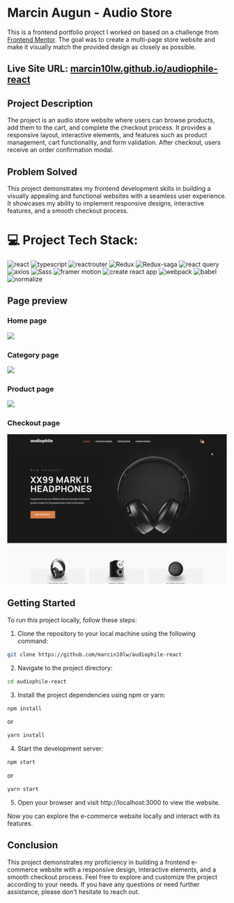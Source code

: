 # Marcin Augun - Audio Store

This is a frontend portfolio project I worked on based on a challenge from [Frontend Mentor](https://www.frontendmentor.io/challenges/audiophile-ecommerce-website-C8cuSd_wx). The goal was to create a multi-page store website and make it visually match the provided design as closely as possible.

## Live Site URL: [marcin10lw.github.io/audiophile-react](https://marcin10lw.github.io/audiophile-react/)

## Project Description

The project is an audio store website where users can browse products, add them to the cart, and complete the checkout process. It provides a responsive layout, interactive elements, and features such as product management, cart functionality, and form validation. After checkout, users receive an order confirmation modal.

## Problem Solved

This project demonstrates my frontend development skills in building a visually appealing and functional websites with a seamless user experience. It showcases my ability to implement responsive designs, interactive features, and a smooth checkout process.

# 💻 Project Tech Stack:

![react](https://img.shields.io/badge/React-61DAFB.svg?style=for-the-badge&logo=React&logoColor=black)
![typescript](https://img.shields.io/badge/TypeScript-3178C6.svg?style=for-the-badge&logo=TypeScript&logoColor=white)
![reactrouter](https://img.shields.io/badge/React%20Router-CA4245.svg?style=for-the-badge&logo=React-Router&logoColor=white)
![Redux](https://img.shields.io/badge/Redux-764ABC.svg?style=for-the-badge&logo=Redux&logoColor=white)
![Redux-saga](https://img.shields.io/badge/Redux--Saga-999999.svg?style=for-the-badge&logo=Redux-Saga&logoColor=white)
![react query](https://img.shields.io/badge/React%20Query-FF4154.svg?style=for-the-badge&logo=React-Query&logoColor=white)
![axios](https://img.shields.io/badge/Axios-5A29E4.svg?style=for-the-badge&logo=Axios&logoColor=white)
![Sass](https://img.shields.io/badge/Sass-CC6699.svg?style=for-the-badge&logo=Sass&logoColor=white)
![framer motion](https://img.shields.io/badge/Framer--Motion-0055FF.svg?style=for-the-badge&logo=Framer&logoColor=white)
![create react app](https://img.shields.io/badge/Create%20React%20App-09D3AC.svg?style=for-the-badge&logo=Create-React-App&logoColor=white)
![webpack](https://img.shields.io/badge/Webpack-8DD6F9.svg?style=for-the-badge&logo=Webpack&logoColor=black)
![babel](https://img.shields.io/badge/Babel-F9DC3E.svg?style=for-the-badge&logo=Babel&logoColor=black)
![normalize](https://img.shields.io/badge/Normalize.css-E3695F.svg?style=for-the-badge&logo=normalizedotcss&logoColor=white)

## Page preview

### Home page

![](/audiophile-homepage.gif)

### Category page

![](/audiophile-category.gif)

### Product page

![](/audiophile-product.gif)

### Checkout page

![](/audiophile-checkout.gif)

## Getting Started

To run this project locally, follow these steps:

1. Clone the repository to your local machine using the following command:

```bash
git clone https://github.com/marcin10lw/audiophile-react
```

2. Navigate to the project directory:

```bash
cd audiophile-react
```

3. Install the project dependencies using npm or yarn:

```bash
npm install
```

or

```bash
yarn install
```

4. Start the development server:

```bash
npm start
```

or

```bash
yarn start
```

5. Open your browser and visit http://localhost:3000 to view the website.

Now you can explore the e-commerce website locally and interact with its features.

## Conclusion

This project demonstrates my proficiency in building a frontend e-commerce website with a responsive design, interactive elements, and a smooth checkout process. Feel free to explore and customize the project according to your needs. If you have any questions or need further assistance, please don't hesitate to reach out.
